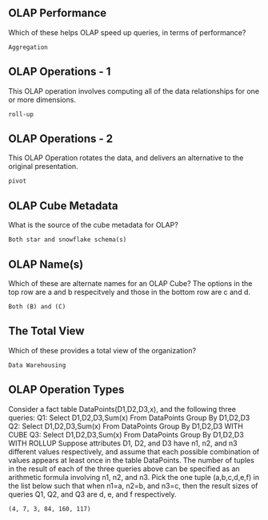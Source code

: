 ## OLAP Performance
Which of these helps OLAP speed up queries, in terms of performance?
```
Aggregation
```
## OLAP Operations - 1
This OLAP operation involves computing all of the data relationships for one or more dimensions.
```
roll-up
```
## OLAP Operations - 2
This OLAP Operation rotates the data, and delivers an alternative to the original presentation. 
```
pivot
```
## OLAP Cube Metadata
What is the source of the cube metadata for OLAP?
```
Both star and snowflake schema(s)
```
## OLAP Name(s)
Which of these are alternate names for an OLAP Cube? The options in the top row are a and b respecitvely and those in the bottom row are c and d.
```
Both (B) and (C)
```
## The Total View
Which of these provides a total view of the organization?
```
Data Warehousing
```
## OLAP Operation Types
Consider a fact table DataPoints(D1,D2,D3,x), and the following three queries:
Q1: Select D1,D2,D3,Sum(x) From DataPoints Group By D1,D2,D3
Q2: Select D1,D2,D3,Sum(x) From DataPoints Group By D1,D2,D3 WITH CUBE
Q3: Select D1,D2,D3,Sum(x) From DataPoints Group By D1,D2,D3 WITH ROLLUP
Suppose attributes D1, D2, and D3 have n1, n2, and n3 different values respectively, and assume that each possible combination of values appears at least once in the table DataPoints. The number of tuples in the result of each of the three queries above can be specified as an arithmetic formula involving n1, n2, and n3. Pick the one tuple (a,b,c,d,e,f) in the list below such that when n1=a, n2=b, and n3=c, then the result sizes of queries Q1, Q2, and Q3 are d, e, and f respectively.
```
(4, 7, 3, 84, 160, 117)
```
